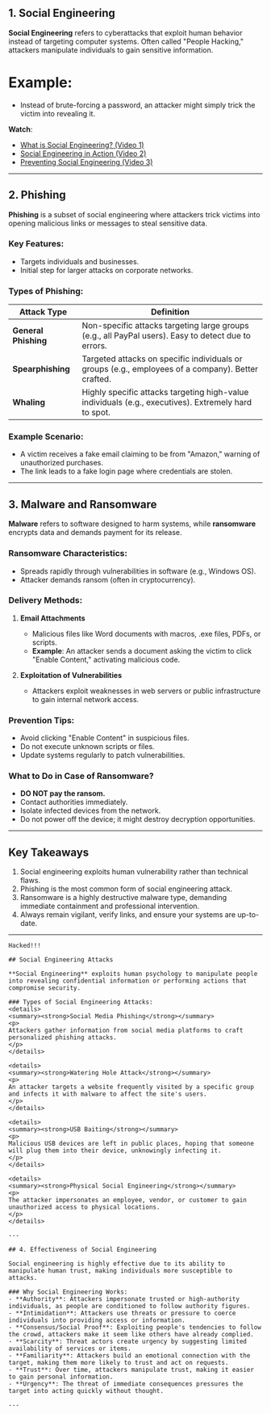 ## 1. Social Engineering

**Social Engineering** refers to cyberattacks that exploit human behavior instead of targeting computer systems. Often called "People Hacking," attackers manipulate individuals to gain sensitive information.

# Example:
- Instead of brute-forcing a password, an attacker might simply trick the victim into revealing it.

**Watch**:  
- [What is Social Engineering? (Video 1)](https://youtu.be/opRMrEfAIiI?si=lCP9WfKAF1ZXUvP8)  
- [Social Engineering in Action (Video 2)](https://youtu.be/fHhNWAKw0bY?si=_8pX106HWTSTsVM9)  
- [Preventing Social Engineering (Video 3)](https://www.youtube.com/watch?v=PWVN3Rq4gzw)  

---

## 2. Phishing

**Phishing** is a subset of social engineering where attackers trick victims into opening malicious links or messages to steal sensitive data.

### Key Features:
- Targets individuals and businesses.
- Initial step for larger attacks on corporate networks.

### Types of Phishing:
| **Attack Type**    | **Definition**                                                                                         |  
|--------------------|------------------------------------------------------------------------------------------------------|  
| **General Phishing** | Non-specific attacks targeting large groups (e.g., all PayPal users). Easy to detect due to errors. |  
| **Spearphishing**   | Targeted attacks on specific individuals or groups (e.g., employees of a company). Better crafted.  |  
| **Whaling**         | Highly specific attacks targeting high-value individuals (e.g., executives). Extremely hard to spot.|  

### Example Scenario:
- A victim receives a fake email claiming to be from "Amazon," warning of unauthorized purchases.
- The link leads to a fake login page where credentials are stolen.

---

## 3. Malware and Ransomware

**Malware** refers to software designed to harm systems, while **ransomware** encrypts data and demands payment for its release.

### Ransomware Characteristics:
- Spreads rapidly through vulnerabilities in software (e.g., Windows OS).
- Attacker demands ransom (often in cryptocurrency).

### Delivery Methods:
1. **Email Attachments**  
   - Malicious files like Word documents with macros, .exe files, PDFs, or scripts.
   - **Example**: An attacker sends a document asking the victim to click "Enable Content," activating malicious code.
   
2. **Exploitation of Vulnerabilities**  
   - Attackers exploit weaknesses in web servers or public infrastructure to gain internal network access.

### Prevention Tips:
- Avoid clicking "Enable Content" in suspicious files.
- Do not execute unknown scripts or files.
- Update systems regularly to patch vulnerabilities.

### What to Do in Case of Ransomware?
- **DO NOT pay the ransom.**
- Contact authorities immediately.
- Isolate infected devices from the network.
- Do not power off the device; it might destroy decryption opportunities.

---

## Key Takeaways
1. Social engineering exploits human vulnerability rather than technical flaws.
2. Phishing is the most common form of social engineering attack.
3. Ransomware is a highly destructive malware type, demanding immediate containment and professional intervention.
4. Always remain vigilant, verify links, and ensure your systems are up-to-date.

---
```
Hacked!!!

## Social Engineering Attacks

**Social Engineering** exploits human psychology to manipulate people into revealing confidential information or performing actions that compromise security.

### Types of Social Engineering Attacks:
<details>
<summary><strong>Social Media Phishing</strong></summary>
<p>
Attackers gather information from social media platforms to craft personalized phishing attacks.
</p>
</details>

<details>
<summary><strong>Watering Hole Attack</strong></summary>
<p>
An attacker targets a website frequently visited by a specific group and infects it with malware to affect the site's users.
</p>
</details>

<details>
<summary><strong>USB Baiting</strong></summary>
<p>
Malicious USB devices are left in public places, hoping that someone will plug them into their device, unknowingly infecting it.
</p>
</details>

<details>
<summary><strong>Physical Social Engineering</strong></summary>
<p>
The attacker impersonates an employee, vendor, or customer to gain unauthorized access to physical locations.
</p>
</details>

---

## 4. Effectiveness of Social Engineering

Social engineering is highly effective due to its ability to manipulate human trust, making individuals more susceptible to attacks.

### Why Social Engineering Works:
- **Authority**: Attackers impersonate trusted or high-authority individuals, as people are conditioned to follow authority figures.
- **Intimidation**: Attackers use threats or pressure to coerce individuals into providing access or information.
- **Consensus/Social Proof**: Exploiting people's tendencies to follow the crowd, attackers make it seem like others have already complied.
- **Scarcity**: Threat actors create urgency by suggesting limited availability of services or items.
- **Familiarity**: Attackers build an emotional connection with the target, making them more likely to trust and act on requests.
- **Trust**: Over time, attackers manipulate trust, making it easier to gain personal information.
- **Urgency**: The threat of immediate consequences pressures the target into acting quickly without thought.

---
